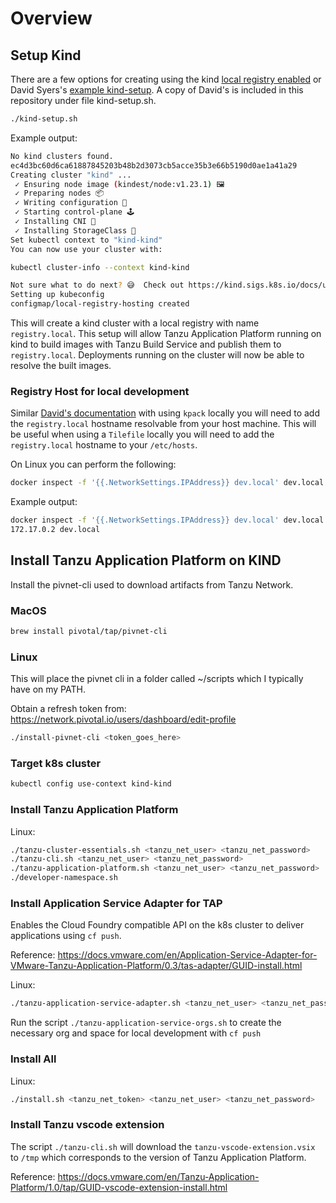 # Overview

## Setup Kind

There are a few options for creating using the kind [local registry enabled](https://kind.sigs.k8s.io/docs/user/local-registry/) or David Syers's [example kind-setup](https://github.com/dsyer/kpack-with-kind/blob/main/kind-setup.sh).  A copy of David's is included in this repository under file kind-setup.sh.

```bash
./kind-setup.sh
```

Example output:

```bash
No kind clusters found.
ec4d3bc60d6ca61887845203b48b2d3073cb5acce35b3e66b5190d0ae1a41a29
Creating cluster "kind" ...
 ✓ Ensuring node image (kindest/node:v1.23.1) 🖼 
 ✓ Preparing nodes 📦  
 ✓ Writing configuration 📜 
 ✓ Starting control-plane 🕹️ 
 ✓ Installing CNI 🔌 
 ✓ Installing StorageClass 💾 
Set kubectl context to "kind-kind"
You can now use your cluster with:

kubectl cluster-info --context kind-kind

Not sure what to do next? 😅  Check out https://kind.sigs.k8s.io/docs/user/quick-start/
Setting up kubeconfig
configmap/local-registry-hosting created
```

This will create a kind cluster with a local registry with name `registry.local`.  This setup will allow Tanzu Application Platform running on kind to build images with Tanzu Build Service and publish them to `registry.local`.  Deployments running on the cluster will now be able to resolve the built images.

### Registry Host for local development

Similar [David's documentation](https://github.com/dsyer/kpack-with-kind#registry-host) with using `kpack` locally you will need to add the `registry.local` hostname resolvable from your host machine.  This will be useful when using a `Tilefile` locally you will need to add the `registry.local` hostname to your `/etc/hosts`.  

On Linux you can perform the following:

```bash
docker inspect -f '{{.NetworkSettings.IPAddress}} dev.local' dev.local | (sudo tee -a /etc/hosts)
```
Example output:

```bash
docker inspect -f '{{.NetworkSettings.IPAddress}} dev.local' dev.local | (sudo tee -a /etc/hosts)
172.17.0.2 dev.local
```

## Install Tanzu Application Platform on KIND

Install the pivnet-cli used to download artifacts from Tanzu Network.

### MacOS
```bash
brew install pivotal/tap/pivnet-cli
```

### Linux
This will place the pivnet cli in a folder called ~/scripts which I typically have on my PATH.

Obtain a refresh token from: https://network.pivotal.io/users/dashboard/edit-profile

```bash
./install-pivnet-cli <token_goes_here>
```

### Target k8s cluster

```bash
kubectl config use-context kind-kind
```

### Install Tanzu Application Platform

Linux:

```bash
./tanzu-cluster-essentials.sh <tanzu_net_user> <tanzu_net_password>
./tanzu-cli.sh <tanzu_net_user> <tanzu_net_password>
./tanzu-application-platform.sh <tanzu_net_user> <tanzu_net_password>
./developer-namespace.sh
```


### Install Application Service Adapter for TAP

Enables the Cloud Foundry compatible API on the k8s cluster to deliver applications using `cf push`.

Reference: https://docs.vmware.com/en/Application-Service-Adapter-for-VMware-Tanzu-Application-Platform/0.3/tas-adapter/GUID-install.html

Linux:
```bash
./tanzu-application-service-adapter.sh <tanzu_net_user> <tanzu_net_password>
```

Run the script `./tanzu-application-service-orgs.sh` to create the necessary org and space for local development with `cf push`

### Install All

Linux:

```bash
./install.sh <tanzu_net_token> <tanzu_net_user> <tanzu_net_password>
```

### Install Tanzu vscode extension

The script `./tanzu-cli.sh` will download the `tanzu-vscode-extension.vsix` to `/tmp` which corresponds to the version of Tanzu Application Platform.

Reference: https://docs.vmware.com/en/Tanzu-Application-Platform/1.0/tap/GUID-vscode-extension-install.html
